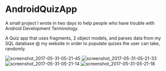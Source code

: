# AndroidQuizApp

A small project I wrote in two days to help people who have trouble with Android Development Terminology. 

A Quiz app that uses fragments, 2  object models, and parses data from my SQL database @ my website in order to populate quizes the user can take, randomly.

![screenshot_2017-05-31-05-21-45](https://cloud.githubusercontent.com/assets/9339984/26627816/510069c8-45c1-11e7-98ec-b5c68e083917.png)
![screenshot_2017-05-31-05-21-33](https://cloud.githubusercontent.com/assets/9339984/26627813/50fe4774-45c1-11e7-82ee-0899406c9324.png)
![screenshot_2017-05-31-05-21-14](https://cloud.githubusercontent.com/assets/9339984/26627814/50ff74e6-45c1-11e7-9039-758963f91a72.png)
![screenshot_2017-05-31-05-21-18](https://cloud.githubusercontent.com/assets/9339984/26627815/50ffa3d0-45c1-11e7-9034-9687babed438.png)

